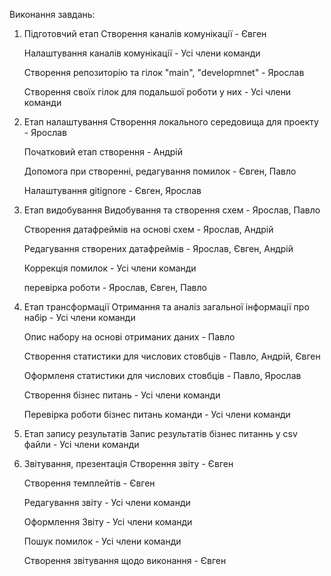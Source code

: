 Виконання завдань:
1. Підготовчий етап
    Створення каналів комунікації - Євген
   
    Налаштування каналів комунікації - Усі члени команди
   
    Створення репозиторію та гілок "main", "developmnet" - Ярослав
   
    Створення своїх гілок для подальшої роботи у них - Усі члени команди

3. Етап налаштування
    Створення локального середовища для проекту - Ярослав
   
    Початковий етап створення - Андрій
   
    Допомога при створенні, редагування помилок - Євген, Павло
   
    Налаштування gitignore - Євген, Ярослав
   
 
5. Етап видобування
    Видобування та створення схем - Ярослав, Павло
   
    Створення датафреймів на основі схем - Ярослав, Андрій
   
    Редагування створених датафреймів - Ярослав, Євген, Андрій
   
    Коррекція помилок - Усі члени команди
   
    перевірка роботи - Ярослав, Євген, Павло

7. Етап трансформації
    Отримання та аналіз загальної інформації про набір - Усі члени команди
   
    Опис набору на основі отриманих даних - Павло
   
    Створення статистики для числових стовбців - Павло, Андрій, Євген
   
    Оформленя статистики для числових стовбців - Павло, Ярослав
   
    Створення бізнес питань - Усі члени команди
   
    Перевірка роботи бізнес питань команди - Усі члени команди
   

9. Етап запису результатів
    Запис результатів бізнес питаннь у csv файли - Усі члени команди

10. Звітування, презентація
    Створення звіту - Євген
    
    Створення темплейтів - Євген
    
    Редагування звіту - Усі члени команди
    
    Оформлення Звіту - Усі члени команди
    
    Пошук помилок - Усі члени команди
    
    Створення звітування щодо виконання - Євген
